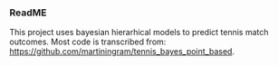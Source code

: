### ReadME

This project uses bayesian hierarhical models to predict tennis match outcomes. Most code is transcribed from: https://github.com/martiningram/tennis_bayes_point_based.

